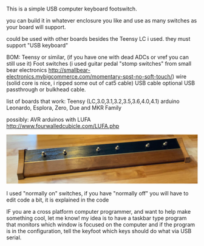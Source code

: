 This is a simple USB computer keyboard footswitch.

you can build it in whatever enclosure you like and use as many switches as your board will support.

could be used with other boards besides the Teensy LC i used. they must support "USB keyboard"

BOM: Teensy or similar, (if you have one with dead ADCs or vref you can still use it)
Foot switches (i used guitar pedal "stomp switches" from small bear electronics http://smallbear-electronics.mybigcommerce.com/momentary-spst-no-soft-touch/) 
wire (solid core is nice, i ripped some out of cat5 cable)
USB cable
optional USB passthrough or bulkhead cable.

list of boards that work:
Teensy (LC,3.0,3.1,3.2,3.5,3.6,4.0,4.1)
arduino Leonardo, Esplora, Zero, Due and MKR Family

possibly:
AVR arduinos with LUFA http://www.fourwalledcubicle.com/LUFA.php

![image](keyfoot1.jpg)

I used "normally on" switches, if you have "normally off" you will have to edit code a bit, it is explained in the code

IF you are a cross platform computer programmer, and want to help make something cool, let me know!
my idea is to have a taskbar type program that monitors which window is focused on the computer and if the program is in the configuration, tell the keyfoot which keys should do what via USB serial.

